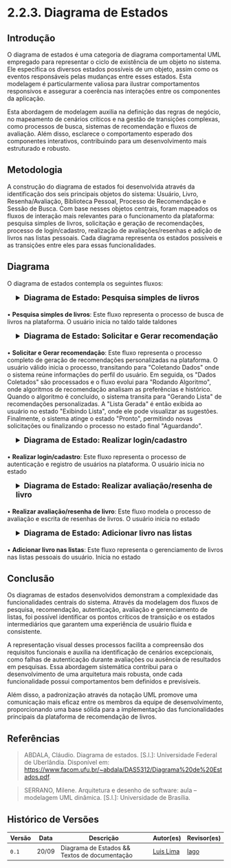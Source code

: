 # 2.2.3. Diagrama de Estados

## Introdução

O diagrama de estados é uma categoria de diagrama comportamental UML empregado para representar o ciclo de existência de um objeto no sistema. Ele especifica os diversos estados possíveis de um objeto, assim como os eventos responsáveis pelas mudanças entre esses estados. Esta modelagem é particularmente valiosa para ilustrar comportamentos responsivos e assegurar a coerência nas interações entre os componentes da aplicação.


Esta abordagem de modelagem auxilia na definição das regras de negócio, no mapeamento de cenários críticos e na gestão de transições complexas, como processos de busca, sistemas de recomendação e fluxos de avaliação. Além disso, esclarece o comportamento esperado dos componentes interativos, contribuindo para um desenvolvimento mais estruturado e robusto.


## Metodologia

A construção do diagrama de estados foi desenvolvida através da identificação dos seis principais objetos do sistema: Usuário, Livro, Resenha/Avaliação, Biblioteca Pessoal, Processo de Recomendação e Sessão de Busca. Com base nesses objetos centrais, foram mapeados os fluxos de interação mais relevantes para o funcionamento da plataforma: pesquisa simples de livros, solicitação e geração de recomendações, processo de login/cadastro, realização de avaliações/resenhas e adição de livros nas listas pessoais. Cada diagrama representa os estados possíveis e as transições entre eles para essas funcionalidades. 

## Diagrama

O diagrama de estados contempla os seguintes fluxos:


<div style="margin-left: 20px;">
<details style="margin-bottom: 20px;">
  <summary style="font-size: 1.1rem;"><strong>Diagrama de Estado: Pesquisa simples de livros </strong></summary>
  <font size="2"><p style="text-align: center"><b>Figura 1:</b> Diagrama de Estado - Pesquisa simples de livros </p></font>
  <div style="text-align: center">

![Pesquisa Simples De Livros](assets/DiagramaDeEstadosPesquisando.png)

  </div>
  <font size="2"><p style="text-align: center"><b>Autor:</b> Henrique Azevedo, 2025.</p></font>
</details>
</div>

• **Pesquisa simples de livros**: Este fluxo representa o processo de busca de livros na plataforma. O usuário inicia no taldo talde taldones 

<div style="margin-left: 20px;">
<details style="margin-bottom: 20px;">
  <summary style="font-size: 1.1rem;"><strong>Diagrama de Estado: Solicitar e Gerar recomendação</strong></summary>
  <font size="2"><p style="text-align: center"><b>Figura 2:</b> Diagrama de Estado - Solicitar e Gerar recomendação</p></font>
  <div style="text-align: center">

![Solicitar e Gerar Recomendação](assets/DiagramaEstadosRecomendacao.png)

  </div>
  <font size="2"><p style="text-align: center"><b>Autor:</b> Luis, 2025.</p></font>
</details>
</div>

• **Solicitar e Gerar recomendação**: Este fluxo representa o processo completo de geração de recomendações personalizadas na plataforma. O usuário válido inicia o processo, transitando para "Coletando Dados" onde o sistema reúne informações do perfil do usuário. Em seguida, os "Dados Coletados" são processados e o fluxo evolui para "Rodando Algoritmo", onde algoritmos de recomendação analisam as preferências e histórico. Quando o algoritmo é concluído, o sistema transita para "Gerando Lista" de recomendações personalizadas. A "Lista Gerada" é então exibida ao usuário no estado "Exibindo Lista", onde ele pode visualizar as sugestões. Finalmente, o sistema atinge o estado "Pronto", permitindo novas solicitações ou finalizando o processo no estado final "Aguardando".

<div style="margin-left: 20px;">
<details style="margin-bottom: 20px;">
  <summary style="font-size: 1.1rem;"><strong>Diagrama de Estado: Realizar login/cadastro</strong></summary>
  <font size="2"><p style="text-align: center"><b>Figura 3:</b> Diagrama de Estado - Realizar login/cadastro</p></font>
  <div style="text-align: center">

![Realizar Login Cadastro](assets/DiagramaEstadosLogin.png)

  </div>
  <font size="2"><p style="text-align: center"><b>Autor:</b> Pedro, 2025.</p></font>
</details>
</div>

• **Realizar login/cadastro**: Este fluxo representa o processo de autenticação e registro de usuários na plataforma. O usuário inicia no estado 

<div style="margin-left: 20px;">
<details style="margin-bottom: 20px;">
  <summary style="font-size: 1.1rem;"><strong>Diagrama de Estado: Realizar avaliação/resenha de livro</strong></summary>
  <font size="2"><p style="text-align: center"><b>Figura 4:</b> Diagrama de Estado - Realizar avaliação/resenha de livro</p></font>
  <div style="text-align: center">

![Realizar Avaliação Resenha](assets/DiagramaEstadosAvaliacao.png)

  </div>
  <font size="2"><p style="text-align: center"><b>Autor:</b> Pedro, 2025.</p></font>
</details>
</div>

• **Realizar avaliação/resenha de livro**: Este fluxo modela o processo de avaliação e escrita de resenhas de livros. O usuário inicia no estado

<div style="margin-left: 20px;">
<details style="margin-bottom: 20px;">
  <summary style="font-size: 1.1rem;"><strong>Diagrama de Estado: Adicionar livro nas listas</strong></summary>
  <font size="2"><p style="text-align: center"><b>Figura 5:</b> Diagrama de Estado - Adicionar livro nas listas</p></font>
  <div style="text-align: center">

![Adicionar Livro Listas](assets/DiagramaEstadosListas.png)

  </div>
  <font size="2"><p style="text-align: center"><b>Autor:</b> Henrique Azevedo, 2025.</p></font>
</details>
</div>

• **Adicionar livro nas listas**: Este fluxo representa o gerenciamento de livros nas listas pessoais do usuário. Inicia no estado 

## Conclusão

Os diagramas de estados desenvolvidos demonstram a complexidade das funcionalidades centrais do sistema. Através da modelagem dos fluxos de pesquisa, recomendação, autenticação, avaliação e gerenciamento de listas, foi possível identificar os pontos críticos de transição e os estados intermediários que garantem uma experiência de usuário fluida e consistente.

A representação visual desses processos facilita a compreensão dos requisitos funcionais e auxilia na identificação de cenários excepcionais, como falhas de autenticação durante avaliações ou ausência de resultados em pesquisas. Essa abordagem sistemática contribui para o desenvolvimento de uma arquitetura mais robusta, onde cada funcionalidade possui comportamentos bem definidos e previsíveis.

Além disso, a padronização através da notação UML promove uma comunicação mais eficaz entre os membros da equipe de desenvolvimento, proporcionando uma base sólida para a implementação das funcionalidades principais da plataforma de recomendação de livros.

## Referências


> ABDALA, Cláudio. Diagrama de estados. [S.l.]: Universidade Federal de Uberlândia. Disponível em: https://www.facom.ufu.br/~abdala/DAS5312/Diagrama%20de%20Estados.pdf.

> SERRANO, Milene. Arquitetura e desenho de software: aula – modelagem UML dinâmica. [S.l.]: Universidade de Brasília.

## Histórico de Versões


| Versão | Data  | Descrição | Autor(es) | Revisor(es) |
|--------|-------|-----------|-----------|-------------|
|  `0.1` | 20/09 | Diagrama de Estados && Textos de documentação| [Luis Lima](https://github.com/luidooo) | [Iago](https://github.com/iagorrr) |

